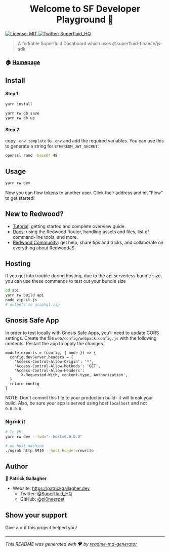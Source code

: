 <h1 align="center">Welcome to SF Developer Playground 👋</h1>
<p>
  <a href="#" target="_blank">
    <img alt="License: MIT" src="https://img.shields.io/badge/License-MIT-yellow.svg" />
  </a>
  <a href="https://twitter.com/Superfluid\_HQ" target="_blank">
    <img alt="Twitter: Superfluid_HQ" src="https://img.shields.io/twitter/follow/Superfluid_HQ.svg?style=social" />
  </a>
</p>

> A forkable Superfluid Dashboard which uses @superfluid-finance/js-sdk

### 🏠 [Homepage](https://superfluid.finance)

## Install

#### Step 1.

```sh
yarn install

yarn rw db save
yarn rw db up
```

#### Step 2.

copy `.env.template` to `.env` and add the required variables. You can use this to generate a string for `ETHEREUM_JWT_SECRET`:

```bash
openssl rand -base64 48
```

## Usage

```sh
yarn rw dev
```

Now you can flow tokens to another user. Click their address and hit "Flow" to get started!

## New to Redwood?

- [Tutorial](https://redwoodjs.com/tutorial/welcome-to-redwood): getting started and complete overview guide.
- [Docs](https://redwoodjs.com/docs/introduction): using the Redwood Router, handling assets and files, list of command-line tools, and more.
- [Redwood Community](https://community.redwoodjs.com): get help, share tips and tricks, and collaborate on everything about RedwoodJS.

## Hosting

If you get into trouble during hosting, due to the api serverless bundle size, you can use these commands to test out your bundle size

```bash
cd api
yarn rw build api
node zip-it.js
# outputs to graphql.zip
```

## Gnosis Safe App

In order to test locally with Gnosis Safe Apps, you'll need to update CORS settings. Create the file `web/config/webpack.config.js` with the following contents. Restart the app to apply the changes.

```
module.exports = (config, { mode }) => {
  config.devServer.headers = {
    'Access-Control-Allow-Origin': '*',
    'Access-Control-Allow-Methods': 'GET',
    'Access-Control-Allow-Headers':
      'X-Requested-With, content-type, Authorization',
  }
  return config
}
```

NOTE: Don't commit this file to your production build- it will break your build. Also, be sure your app is served using host `localhost` and not `0.0.0.0`.

### Ngrok it

```bash
# In VM
yarn rw dev --fwd="--host=0.0.0.0"

# on host machine
./ngrok http 8910 --host-header=rewrite
```

## Author

👤 **Patrick Gallagher**

- Website: https://patrickgallagher.dev
  - Twitter: [@Superfluid_HQ](https://twitter.com/pi0neerpat)
  - GitHub: [@pi0neerpat](https://github.com/pi0neerpat)

## Show your support

Give a ⭐️ if this project helped you!

---

_This README was generated with ❤️ by [readme-md-generator](https://github.com/kefranabg/readme-md-generator)_
